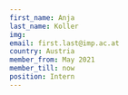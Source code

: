 ```yaml
---
first_name: Anja
last_name: Koller
img: 
email: first.last@imp.ac.at
country: Austria
member_from: May 2021
member_till: now
position: Intern
---
```

